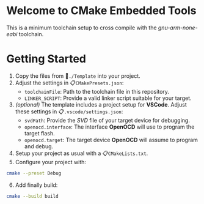 # Welcome to CMake Embedded Tools
This is a minimum toolchain setup to cross compile with the *gnu-arm-none-eabi* toolchain.

# Getting Started
1. Copy the files from 📁`./Template` into your project.
2. Adjust the settings in 📋`CMakePresets.json`: 
    - `toolchainFile`: Path to the toolchain file in this repository.
    - `LINKER_SCRIPT`: Provide a valid linker script suitable for your target.
3. *(optional)* The template includes a project setup for **VSCode**. Adjust these settings in 📋`.vscode/settings.json`:
    - `svdPath`: Provide the *SVD* file of your target device for debugging.
    - `openocd.interface`: The interface **OpenOCD** will use to program the target flash.
    - `openocd.target`: The target device **OpenOCD** will assume to program and debug.
4. Setup your project as usual with a 📋`CMakeLists.txt`.
5. Configure your project with:

```sh 
cmake --preset Debug
```

6. Add finally build:

```sh 
cmake --build build
```
